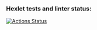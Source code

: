 ### Hexlet tests and linter status:
[![Actions Status](https://github.com/Git-EDO/frontend-project-11/workflows/hexlet-check/badge.svg)](https://github.com/Git-EDO/frontend-project-11/actions)